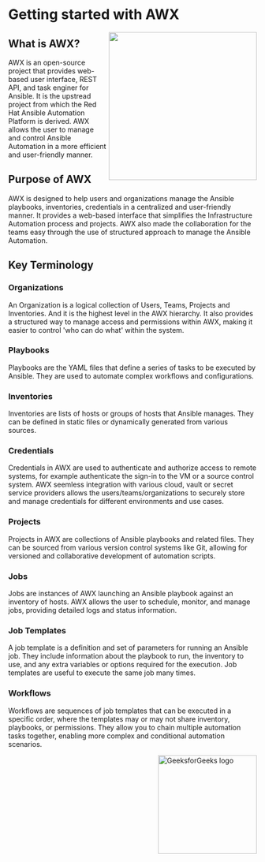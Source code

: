 # Getting started with AWX
<img src="https://github.com/user-attachments/assets/51407902-6747-4e44-8f27-1f7428ee798f" align="right" width="300">

## What is AWX?
AWX is an open-source project that provides web-based user interface, REST API, and task enginer for Ansible. 
It is the upstread project from which the Red Hat Ansible Automation Platform is derived. AWX allows the user to manage and control Ansible Automation in a more efficient and user-friendly manner.

## Purpose of AWX
AWX is designed to help users and organizations manage the Ansible playbooks, inventories, credentials in a centralized and user-friendly manner. It provides a web-based interface that simplifies the Infrastructure Automation process and projects. AWX also made the collaboration for the teams easy through the use of structured approach to manage the Ansible Automation.

## Key Terminology
### Organizations
An Organization is a logical collection of Users, Teams, Projects and Inventories. And it is the highest level in the AWX hierarchy. It also provides a structured way to manage access and permissions within AWX, making it easier to control 'who can do what' within the system. 
### Playbooks
Playbooks are the YAML files that define a series of tasks to be executed by Ansible. They are used to automate complex workflows and configurations.
### Inventories
Inventories are lists of hosts or groups of hosts that Ansible manages. They can be defined in static files or dynamically generated from various sources.
### Credentials
Credentials in AWX are used to authenticate and authorize access to remote systems, for example authenticate the sign-in to the VM or a source control system. AWX seemless integration with various cloud, vault or secret service providers allows the users/teams/organizations to securely store and manage credentials for different environments and use cases. 
### Projects
Projects in AWX are collections of Ansible playbooks and related files. They can be sourced from various version control systems like Git, allowing for versioned and collaborative development of automation scripts.
### Jobs
Jobs are instances of AWX launching an Ansible playbook against an inventory of hosts. AWX allows the user to schedule, monitor, and manage jobs, providing detailed logs and status information.
### Job Templates
A job template is a definition and set of parameters for running an Ansible job. They include information about the playbook to run, the inventory to use, and any extra variables or options required for the execution.
Job templates are useful to execute the same job many times. 
### Workflows
Workflows are sequences of job templates that can be executed in a specific order, where the templates may or may not share inventory, playbooks, or permissions. They allow you to chain multiple automation tasks together, enabling more complex and conditional automation scenarios.

<img src="https://github.com/user-attachments/assets/a6932193-b997-46ac-8339-e75d89168f19" alt="GeeksforGeeks logo" align="right" width="200">


